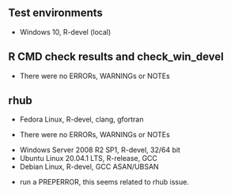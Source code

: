 ## Test environments
* Windows 10, R-devel (local)

## R CMD check results and check_win_devel

- There were no ERRORs, WARNINGs or NOTEs

## rhub

- Fedora Linux, R-devel, clang, gfortran
 
 * There were no ERRORs, WARNINGs or NOTEs

- Windows Server 2008 R2 SP1, R-devel, 32/64 bit
- Ubuntu Linux 20.04.1 LTS, R-release, GCC 
- Debian Linux, R-devel, GCC ASAN/UBSAN
 
 * run a PREPERROR, this seems related to rhub issue.
 
 